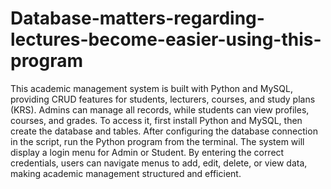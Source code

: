 # Database-matters-regarding-lectures-become-easier-using-this-program
This academic management system is built with Python and MySQL, providing CRUD features for students, lecturers, courses, and study plans (KRS). Admins can manage all records, while students can view profiles, courses, and grades. To access it, first install Python and MySQL, then create the database and tables. After configuring the database connection in the script, run the Python program from the terminal. The system will display a login menu for Admin or Student. By entering the correct credentials, users can navigate menus to add, edit, delete, or view data, making academic management structured and efficient.
